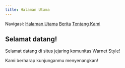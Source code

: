 ```yaml
---
title: Halaman Utama
---
```


Navigasi: [Halaman Utama](https://warnetstyle.github.io/) [Berita](https://warnetstyle.github.io/berita.html) [Tentang Kami](https://warnetstyle.github.io/tentang_kami.html)

## Selamat datang!

Selamat datang di situs jejaring komunitas Warnet Style!

Kami berharap kunjunganmu menyenangkan!
